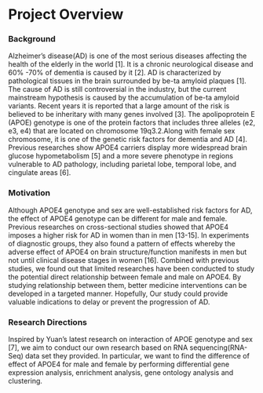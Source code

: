 # Project Overview


### Background
Alzheimer’s disease(AD) is one of the most serious diseases affecting the health of the elderly in the world [1]. It is a chronic neurological disease and 60% -70% of dementia is caused by it [2].
AD is characterized by pathological tissues in the brain surrounded by be-ta amyloid plaques [1]. The cause of AD is still controversial in the industry, but the current mainstream hypothesis is caused by the accumulation of be-ta amyloid variants. Recent years it is reported that a large amount of the risk is believed to be inheritary with many genes involved [3].
The apolipoprotein E (APOE) genotype is one of the protein factors that includes three alleles (e2, e3, e4) that are located on chromosome 19q3.2.Along with female sex chromosome, it is one of the genetic risk factors for dementia and AD [4]. Previous researches show APOE4 carriers display more widespread brain glucose hypometabolism [5] and a more severe phenotype in regions vulnerable to AD pathology, including parietal lobe, temporal lobe, and cingulate areas [6].

### Motivation
Although APOE4 genotype and sex are well-established risk factors for AD, the effect of APOE4 genotype can be different for male and female. Previous researches on cross-sectional studies showed that APOE4 imposes a higher risk for AD in women than in men [13-15]. In experiments of diagnostic groups, they also found a pattern of effects whereby the adverse effect of APOE4 on brain structure/function manifests in men but not until clinical disease stages in women [16].
Combined with previous studies, we found out that limited researches have been conducted to study the potential direct relationship between female and male on APOE4. By studying relationship between them, better medicine interventions can be developed in a targeted manner. Hopefully, Our study could provide valuable indications to delay or prevent the progression of AD.

### Research Directions
Inspired by Yuan’s latest research on interaction of APOE genotype and sex [7], we aim to conduct our own research based on RNA sequencing(RNA-Seq) data set they provided. In particular, we want to find the difference of effect of APOE4 for male and female by performing differential gene expression analysis, enrichment analysis, gene ontology analysis and clustering.